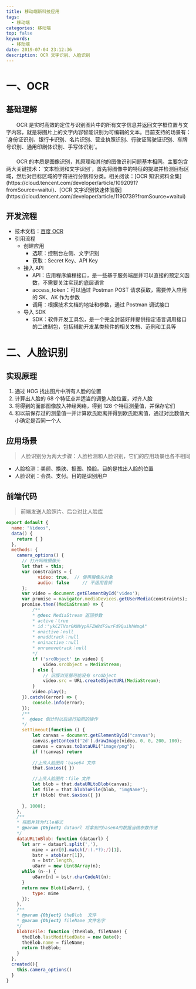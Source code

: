 ```yaml
---
title: 移动端新科技应用
tags:
  - 移动端
categories: 移动端
top: false
keywords:
  - 移动端
date: 2019-07-04 23:12:36
description: OCR 文字识别、人脸识别
---
```



# 一、OCR

## 基础理解

  <div style="text-indent: 2em; margin-bottom: 20px;">OCR 是实时高效的定位与识别图片中的所有文字信息并返回文字框位置与文字内容，就是将图片上的文字内容智能识别为可编辑的文本。目前支持的场景有：`身份证识别、银行卡识别、名片识别、营业执照识别、行驶证驾驶证识别、车牌号识别、通用印刷体识别、手写体识别`。</div>

  <div style="text-indent: 2em">OCR 的本质是图像识别，其原理和其他的图像识别问题基本相同。主要包含两大关键技术：`文本检测和文字识别`，首先将图像中的特征的提取并检测目标区域，然后对目标区域的字符进行分割和分类。相关阅读：[OCR 知识资料全集](https://cloud.tencent.com/developer/article/1092091?fromSource=waitui)、[OCR 文字识别快速体验版](https://cloud.tencent.com/developer/article/1190739?fromSource=waitui)</div> 
    

## 开发流程

  * 技术文档：[百度 OCR](https://cloud.baidu.com/doc/OCR/index.html)
  * 引用流程
    * 创建应用
      * 选项：控制台左侧、文字识别
      * 获取：Secret Key、API Key
    * 接入 API
      * API：应用程序编程接口，是一些基于服务端层并可以直接的预定义函数，不需要关注实现的底层语言
      * access_token：可以通过 Postman POST 请求获取，需要传入应用的 SK、AK 作为参数
      * 调用：根据技术文档的地址和参数，通过 Postman 调试接口
    * 导入 SDK
      * SDK：软件开发工具包，是一个完全封装好并提供指定语言调用接口的二进制包，包括辅助开发某类软件的相关文档、范例和工具等
  


# 二、人脸识别

## 实现原理

  1. 通过 HOG 找出图片中所有人脸的位置
  2. 计算出人脸的 68 个特征点并适当的调整人脸位置，对齐人脸
  3. 将得到的面部图像放入神经网络，得到 128 个特征测量值，并保存它们
  4. 和以前保存过的测量值一并计算欧氏距离并得到欧氏距离值，通过对比数值大小确定是否同一个人


## 应用场景
> 人脸识别分为两大步骤：人脸检测和人脸识别，它们的应用场景也各不相同

  * 人脸检测：美颜、换肤、抠图、换脸。目的是找出人脸的位置
  * 人脸识别：会员、支付。目的是识别用户


## 前端代码
> 前端发送人脸照片、后台对比人脸库

  ```js
  export default {
    name: "Videos",
    data() {
      return { }
    },
    methods: {
      camera_options() {
        // 打开网络摄像头
        let that = this;
        var constraints = {
              video: true,  // 使用摄像头对象
              audio: false     // 不适用音频
        };
        var video = document.getElementById('video');
        var promise = navigator.mediaDevices.getUserMedia(constraints);
        promise.then((MediaStream) => {
            /**
            * @desc MediaStream 返回参数
            * active：true
            * id："ykCZTVor0KNVypRFZW8dFSwrFd9QuihhWmqA"
            * onactive：null
            * onaddtrack：null
            * oninactive：null
            * onremovetrack：null
            */
            if ('srcObject' in video) {
                video.srcObject = MediaStream;
            } else {
                // 旧版浏览器可能没有 srcObject
                video.src = URL.createObjectURL(MediaStream);
            }
            video.play();
        }).catch((error) => {
            console.info(error);
        });
        /**
        *  @desc 倒计时以后进行拍照的操作
        */
        setTimeout(function () {
            let canvas = document.getElementById("canvas");
            canvas.getContext('2d').drawImage(video, 0, 0, 200, 100);
            canvas = canvas.toDataURL("image/png");
            if (!canvas) return 
            
            //上传人脸图片：base64 文件
            that.$axios({ })

            //上传人脸图片：file 文件
            let blob = that.dataURLtoBlob(canvas);
            let file = that.blobToFile(blob, "imgName");
            if (blob) that.$axios({ })
            
        }, 1000);
      },
      /**
      * 将图片转为file格式
      * @param {Object} dataurl 将拿到的base64的数据当做参数传递
      */
      dataURLtoBlob: function (dataurl) {
        let arr = dataurl.split(','),
            mime = arr[0].match(/:(.*?);/)[1],
            bstr = atob(arr[1]),
            n = bstr.length,
            u8arr = new Uint8Array(n);
        while (n--) {
            u8arr[n] = bstr.charCodeAt(n);
        }
        return new Blob([u8arr], {
            type: mime
        });
      },
      /**
      * @param {Object} theBlob  文件
      * @param {Object} fileName 文件名字
      */
      blobToFile: function (theBlob, fileName) {
        theBlob.lastModifiedDate = new Date();
        theBlob.name = fileName;
        return theBlob;
      }
    },
    created(){
      this.camera_options()
    }
  }
  ```























